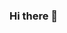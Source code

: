 ### Hi there 👋

<!--
**Tizik956/Tizik956** is a ✨ _special_ ✨ repository because its `README.md` (this file) appears on your GitHub profile.

Here are some ideas to get you started:

- 🔭 I’m currently working on Zerinth, Python for microcontroller - Developing a complete Nixie clock 
- 🌱 I’m currently learning and developing postprocessor for snapmaker 2.0 
- 👯 I’m looking to collaborate on ...
- 🤔 I’m looking for help with ...
- 💬 Ask me about ...
- 📫 How to reach me: tiziano.salmoiraghi@gmail.com
- 😄 Pronouns: ...
- ⚡ Fun fact: ...
-->
